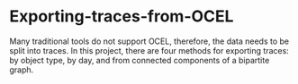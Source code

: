 # Exporting-traces-from-OCEL
Many traditional tools do not support OCEL, therefore, the data needs to be split into traces. In this project, there are four methods for exporting traces: by object type, by day, and from connected components of a bipartite graph.
